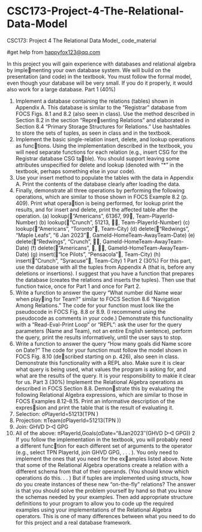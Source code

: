 # CSC173-Project-4-The-Relational-Data-Model
CSC173: Project 4 The Relational Data Model_ code_material

#get help from happyfox123@qq.com 

In this project you will gain experience with databases and relational algebra by implementing your own database system. We will build on the presentation (and code) in the
textbook. You must follow the formal model, even though your database will be very
small. If you do it properly, it would also work for a large database.
Part 1 (40%)
1. Implement a database containing the relations (tables) shown in Appendix A. This
database is similar to the “Registrar” database from FOCS Figs. 8.1 and 8.2 (also
seen in class). Use the method described in Section 8.2 in the section “Representing Relations” and elaborated in Section 8.4 “Primary Storage Structures for
Relations.” Use hashtables to store the sets of tuples, as seen in class and in the
textbook.
2. Implement the basic single-relation insert, delete, and lookup operations as functions. Using the implementation described in the textbook, you will need separate
functions for each relation (e.g., insert CSG for the Registrar database CSG table). You should support leaving some attributes unspecified for delete and lookup
(denoted with “*” in the textbook, perhaps something else in your code).
3. Use your insert method to populate the tables with the data in Appendix A. Print
the contents of the database clearly after loading the data.
4. Finally, demonstrate all three operations by performing the following operations,
which are similar to those shown in FOCS Example 8.2 (p. 409). Print what operation is being performed, for lookup print the results, and for insert and delete, print
the affected table after the operation.
(a) lookup(⟨“Americans”, 61367, 99⟩, Team-PlayerId-Number)
(b) lookup(⟨“Crunch”, 51213, ∗⟩, Team-PlayerId-Number)
(c) lookup(⟨“Americans”, “Toronto”⟩, Team-City)
(d) delete(⟨“Redwings”, “Maple Leafs”, “6 Jan 2023”⟩, GameId-HomeTeam-AwayTeam-Date)
(e) delete(⟨“Redwings”, “Crunch”, ∗⟩, GameId-HomeTeam-AwayTeam-Date)
(f) delete(⟨“Americans”, ∗, ∗⟩, GameId-HomeTeam-AwayTeam-Date)
(g) insert(⟨“Ice Pilots”, “Pensacola”⟩, Team-City)
(h) insert(⟨“Crunch”, “Syracuse”⟩, Team-City)
1
Part 2 (30%)
For this part, use the database with all the tuples from Appendix A (that is, before any
deletions or insertions). I suggest that you have a function that prepares the database
(creates the relations and inserts the tuples). Then use that function twice, once for Part
1 and once for Part 2.
1. Write a function to answer the query “What number did Name wear when playing for Team?” similar to FOCS Section 8.6 “Navigation Among Relations.” The
code for your function must look like the pseudocode in FOCS Fig. 8.8 or 8.9. (I
recommend using the pseudocode as comments in your code.)
Demonstrate this functionality with a “Read-Eval-Print Loop” or “REPL”: ask the
user for the query parameters (Name and Team), not an entire English sentence),
perform the query, print the results informatively, until the user says to stop.
2. Write a function to answer the query “How many goals did Name score on Date?”
The code for your function must follow the model shown in FOCS Fig. 8.10 (described starting on p. 426), also seen in class.
Demonstrate this functionality with a REPL also.
Make sure it is clear what query is being used, what values the program is asking for,
and what are the results of the query. It is your responsibility to makie it clear for us.
Part 3 (30%)
Implement the Relational Algebra operations as described in FOCS Section 8.8. Demonstrate this by evaluating the following Relational Algebra expressions, which are similar
to those in FOCS Examples 8.12–8.15. Print an informative description of the expression and print the table that is the result of evaluating it.
1. Selection: σPlayerId=51213(TPN )
2. Projection: πTeam(σPlayerId=51213(TPN ))
3. Join: GHVD ▷◁ GPG
4. All of the above: πPlayerId,Goals(σDate=“8Jan2023′′(GHVD ▷◁ GPG))
2
If you follow the implementation in the textbook, you will probably need a different function for each different set of arguments to the operator (e.g., select TPN PlayerId,
join GHVD GPG, . . . ). You only need to implement the ones that you need for the examples listed above.
Note that some of the Relational Algebra operations create a relation with a different
schema from that of their operands. (You should know which operations do this. . . )
But if tuples are implemented using structs, how do you create instances of these new
“on-the-fly” relations?
The answer is that you should solve the problem yourself by hand so that you know the
schemas needed by your examples. Then add appropriate structure definitions to your
program to allow you to code up the required examples using your implementations of
the Relational Algebra operators. This is one of many differences between what you
need to do for this project and a real database framework.
